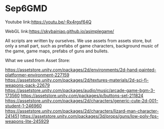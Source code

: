 # Sep6GMD

Youtube link:https://youtu.be/-Rx4rgsf64Q

WebGL link:https://skybainiao.github.io/asimplegame/


All scripts are written by ourselves.
We use assets from assets store, but only a small part, such as prefabs of game characters, background music of the game, game maps, prefabs of guns and bullets.


What we used from Asset Store:

https://assetstore.unity.com/packages/2d/environments/2d-hand-painted-platformer-environment-227159
https://assetstore.unity.com/packages/2d/textures-materials/2d-sci-fi-weapons-pack-22679
https://assetstore.unity.com/packages/audio/music/arcade-game-bgm-3-173560
https://assetstore.unity.com/packages/p/buttons-set-211824
https://assetstore.unity.com/packages/2d/characters/generic-cute-2d-001-student-1-246960
https://assetstore.unity.com/packages/2d/characters/lizard-man-character-241451
https://assetstore.unity.com/packages/3d/props/guns/low-poly-fps-weapons-lite-245929
